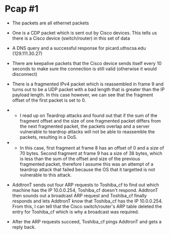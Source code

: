 # Pcap \#1

* The packets are all ethernet packets

* One is a CDP packet which is sent out by Cisco devices. This tells us there is a Cisco device (switch/router) in this set of data

* A DNS query and a successful response for picard.uthscsa.edu (129.111.30.27)

* There are keepalive packets that the Cisco device sends itself every 10 seconds to make sure the connection is still valid (otherwise it would disconnect)



* There is a fragmented IPv4 packet which is reassembled in frame 9 and turns out to be a UDP packet with a bad length that is greater than the IP payload length. In this case however, we can see that the fragment offset of the first packet is set to 0. 

* * I read up on Teardrop attacks and found out that if the sum of the fragment offset and the size of one fragmented packet differs from the next fragmented packet, the packets overlap and a server vulnerable to teardrop attacks will not be able to reassemble the packets, resulting in a DoS.

* * In this case, first fragment at frame 8 has an offset of 0 and a size of 70 bytes. Second fragment at frame 9 has a size of 38 bytes, which is less than the sum of the offset and size of the previous fragmented packet, therefore I assume this was an attempt of a teardrop attack that failed because the OS that it targetted is not vulnerable to this attack.



* AddtronT sends out four ARP requests to Toshiba_cf to find out which machine has the IP 10.0.0.254, Toshiba_cf doesn't respond. AddtronT then sounds out a broadcast ARP request and Toshiba_cf finally responds and lets AddtronT know that Toshiba_cf has the IP 10.0.0.254. From this, I can tell that the Cisco switch/router's ARP table deleted the entry for Toshiba_cf which is why a broadcast was required.

* After the ARP requests succeed, Toshiba_cf pings AddtronT and gets a reply back.
